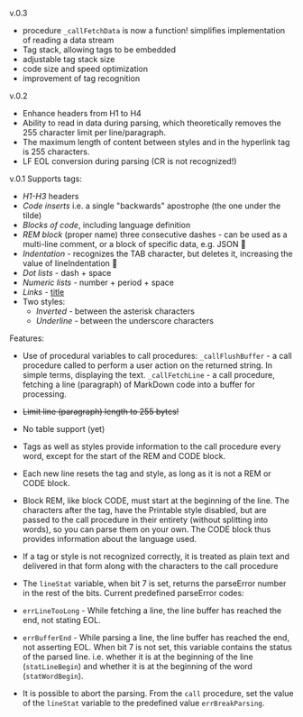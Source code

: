 v.0.3
- procedure `_callFetchData` is now a function!
  simplifies implementation of reading a data stream
- Tag stack, allowing tags to be embedded
- adjustable tag stack size
- code size and speed optimization
- improvement of tag recognition

v.0.2
- Enhance headers from H1 to H4
- Ability to read in data during parsing, which theoretically removes the 255 character limit per line/paragraph.
- The maximum length of content between styles and in the hyperlink tag is 255 characters.
- LF EOL conversion during parsing (CR is not recognized!)

v.0.1
Supports tags:
- *H1-H3* headers
- *Code inserts* i.e. a single "backwards" apostrophe (the one under the tilde)
- *Blocks of code*, including language definition
- *REM block* (proper name) three consecutive dashes - can be used as a multi-line comment, or a block of specific data, e.g. JSON 🙂
- *Indentation* - recognizes the TAB character, but deletes it, increasing the value of lineIndentation 🙂
- *Dot lists* - dash + space
- *Numeric lists* - number + period + space
- *Links* - [title](link)
- Two styles:
  - *Inverted* - between the asterisk characters
  - *Underline* - between the underscore characters

Features:
- Use of procedural variables to call procedures:
`_callFlushBuffer` - a call procedure called to perform a user action on the returned string. In simple terms, displaying the text.
`_callFetchLine` - a call procedure, fetching a line (paragraph) of MarkDown code into a buffer for processing.

- ~~Limit line (paragraph) length to 255 bytes!~~

- No table support (yet)

- Tags as well as styles provide information to the call procedure every word,
except for the start of the REM and CODE block.

- Each new line resets the tag and style, as long as it is not a REM or CODE block.

- Block REM, like block CODE, must start at the beginning of the line. The characters
after the tag, have the Printable style disabled, but are passed to the call procedure
in their entirety (without splitting into words), so you can parse them on your own.
The CODE block thus provides information about the language used.

- If a tag or style is not recognized correctly, it is treated as plain text and delivered
in that form along with the characters to the call procedure

- The `lineStat` variable, when bit 7 is set, returns the parseError number in the rest of the bits.
Current predefined parseError codes:
- `errLineTooLong` - While fetching a line, the line buffer has reached the end, not stating EOL.
- `errBufferEnd` - While parsing a line, the line buffer has reached the end, not asserting EOL.
When bit 7 is not set, this variable contains the status of the parsed line. i.e.
whether it is at the beginning of the line (`statLineBegin`) and whether it is at the beginning
of the word (`statWordBegin`).

- It is possible to abort the parsing.
From the `call` procedure, set the value of the `lineStat` variable to the predefined value `errBreakParsing`.
